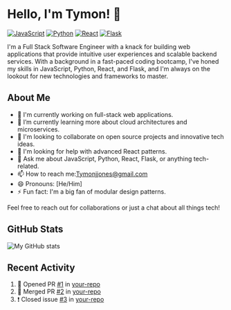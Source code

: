 # Hello, I'm Tymon! 👋

[![JavaScript](https://img.shields.io/badge/JavaScript-ES6+-yellow)](https://developer.mozilla.org/en-US/docs/Web/JavaScript)
[![Python](https://img.shields.io/badge/Python-3.8+-blue)](https://python.org)
[![React](https://img.shields.io/badge/React-17+-61DAFB.svg?&logo=React)](https://reactjs.org)
[![Flask](https://img.shields.io/badge/Flask-2.0+-000000.svg?&logo=Flask)](https://flask.palletsprojects.com/)

I'm a Full Stack Software Engineer with a knack for building web applications that provide intuitive user experiences and scalable backend services. With a background in a fast-paced coding bootcamp, I've honed my skills in JavaScript, Python, React, and Flask, and I'm always on the lookout for new technologies and frameworks to master.

## About Me

- 🔭 I'm currently working on full-stack web applications.
- 🌱 I’m currently learning more about cloud architectures and microservices.
- 👯 I'm looking to collaborate on open source projects and innovative tech ideas.
- 🤔 I'm looking for help with advanced React patterns.
- 💬 Ask me about JavaScript, Python, React, Flask, or anything tech-related.
- 📫 How to reach me:Tymonjjones@gmail.com
- 😄 Pronouns: [He/Him]
- ⚡ Fun fact: I'm a big fan of modular design patterns.


Feel free to reach out for collaborations or just a chat about all things tech!

## GitHub Stats

![My GitHub stats](https://github-readme-stats.vercel.app/api?username=yourusername&show_icons=true)

<!-- Replace 'yourusername' with your GitHub username -->

## Recent Activity

<!--START_SECTION:activity-->
1. 💪 Opened PR [#1](https://github.com/yourusername/your-repo/pull/1) in [your-repo](https://github.com/yourusername/your-repo)
2. 🎉 Merged PR [#2](https://github.com/yourusername/your-repo/pull/2) in [your-repo](https://github.com/yourusername/your-repo)
3. ❗️ Closed issue [#3](https://github.com/yourusername/your-repo/issues/3) in [your-repo](https://github.com/yourusername/your-repo)
<!--END_SECTION:activity-->

